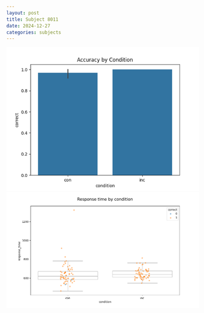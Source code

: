 ```yaml
---
layout: post
title: Subject 8011
date: 2024-12-27
categories: subjects
---
```


![](data/8011/run-16/8011_NF_acc.png)
![](data/8011/run-16/8011_NF_rt.png)
